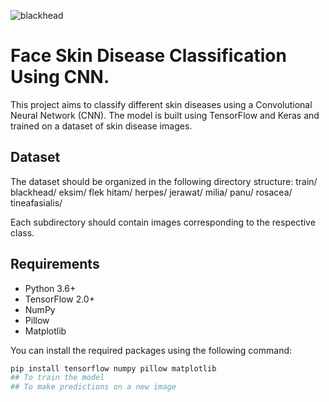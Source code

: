 ![blackhead](https://github.com/alagusundaramramesh/FSD/assets/121854111/b67e571a-6f6e-4c2f-87a8-d71b77f30def)
# Face Skin Disease Classification Using CNN.


This project aims to classify different skin diseases using a Convolutional Neural Network (CNN). The model is built using TensorFlow and Keras and trained on a dataset of skin disease images.

## Dataset

The dataset should be organized in the following directory structure:
train/
blackhead/
eksim/
flek hitam/
herpes/
jerawat/
milia/
panu/
rosacea/
tineafasialis/

Each subdirectory should contain images corresponding to the respective class.

## Requirements

- Python 3.6+
- TensorFlow 2.0+
- NumPy
- Pillow
- Matplotlib

You can install the required packages using the following command:

```bash
pip install tensorflow numpy pillow matplotlib
## To train the model
## To make predictions on a new image


